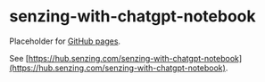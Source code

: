 # senzing-with-chatgpt-notebook

Placeholder for [GitHub pages](https://pages.github.com/).

See [https://hub.senzing.com/senzing-with-chatgpt-notebook](https://hub.senzing.com/senzing-with-chatgpt-notebook).
